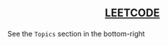 <h2 align="center">

<a href="https://leetcode.com/problemset/all/">LEETCODE<a>

</h2>

See the `Topics` section in the bottom-right
